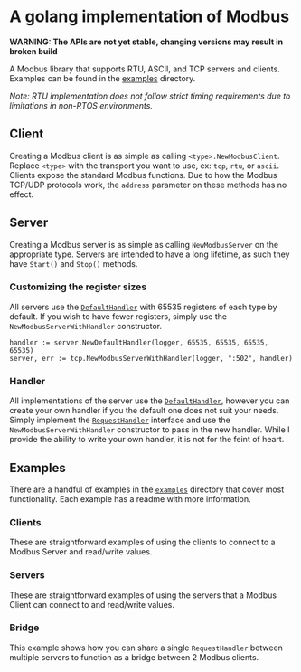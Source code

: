 # A golang implementation of Modbus

**WARNING: The APIs are not yet stable, changing versions may result in broken build**

A Modbus library that supports RTU, ASCII, and TCP servers and clients. Examples can be found in the [examples](examples) directory.

_Note: RTU implementation does not follow strict timing requirements due to limitations in non-RTOS environments._

## Client

Creating a Modbus client is as simple as calling `<type>.NewModbusClient`. Replace `<type>` with the transport you want to use, ex: `tcp`, `rtu`, or `ascii`. Clients expose the standard Modbus functions. Due to how the Modbus TCP/UDP protocols work, the `address` parameter on these methods has no effect.

## Server

Creating a Modbus server is as simple as calling `NewModbusServer` on the appropriate type. Servers are intended to have a long lifetime, as such they have `Start()` and `Stop()` methods.

### Customizing the register sizes

All servers use the [`DefaultHandler`](server/handler.go#L24) with 65535 registers of each type by default. If you wish to have fewer registers, simply use the `NewModbusServerWithHandler` constructor.
```
handler := server.NewDefaultHandler(logger, 65535, 65535, 65535, 65535)
server, err := tcp.NewModbusServerWithHandler(logger, ":502", handler)
```

### Handler

All implementations of the server use the [`DefaultHandler`](server/handler.go#L24), however you can create your own handler if you the default one does not suit your needs. Simply implement the [`RequestHandler`](server/handler.go#L12) interface and use the `NewModbusServerWithHandler` constructor to pass in the new handler. While I provide the ability to write your own handler, it is not for the feint of heart.

## Examples

There are a handful of examples in the [`examples`](examples/) directory that cover most functionality. Each example has a readme with more information.

### Clients

These are straightforward examples of using the clients to connect to a Modbus Server and read/write values.

### Servers

These are straightforward examples of using the servers that a Modbus Client can connect to and read/write values.

### Bridge

This example shows how you can share a single `RequestHandler` between multiple servers to function as a bridge between 2 Modbus clients.
